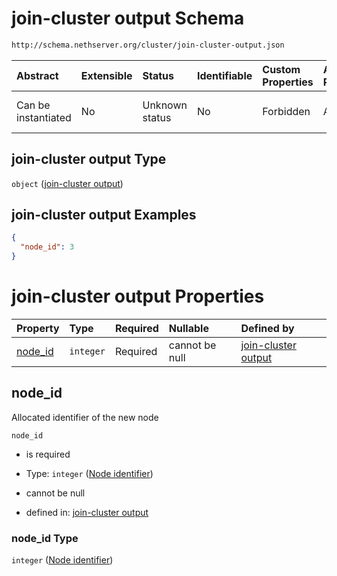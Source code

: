 # join-cluster output Schema

```txt
http://schema.nethserver.org/cluster/join-cluster-output.json
```



| Abstract            | Extensible | Status         | Identifiable | Custom Properties | Additional Properties | Access Restrictions | Defined In                                                                          |
| :------------------ | :--------- | :------------- | :----------- | :---------------- | :-------------------- | :------------------ | :---------------------------------------------------------------------------------- |
| Can be instantiated | No         | Unknown status | No           | Forbidden         | Allowed               | none                | [join-cluster-output.json](cluster/join-cluster-output.json "open original schema") |

## join-cluster output Type

`object` ([join-cluster output](join-cluster-output.md))

## join-cluster output Examples

```json
{
  "node_id": 3
}
```

# join-cluster output Properties

| Property             | Type      | Required | Nullable       | Defined by                                                                                                                                                   |
| :------------------- | :-------- | :------- | :------------- | :----------------------------------------------------------------------------------------------------------------------------------------------------------- |
| [node\_id](#node_id) | `integer` | Required | cannot be null | [join-cluster output](join-cluster-output-properties-node-identifier.md "http://schema.nethserver.org/cluster/join-cluster-output.json#/properties/node_id") |

## node\_id

Allocated identifier of the new node

`node_id`

*   is required

*   Type: `integer` ([Node identifier](join-cluster-output-properties-node-identifier.md))

*   cannot be null

*   defined in: [join-cluster output](join-cluster-output-properties-node-identifier.md "http://schema.nethserver.org/cluster/join-cluster-output.json#/properties/node_id")

### node\_id Type

`integer` ([Node identifier](join-cluster-output-properties-node-identifier.md))
